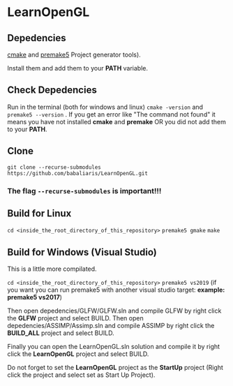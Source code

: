 # LearnOpenGL

## Depedencies
[cmake](https://cmake.org/download/) and [premake5](https://premake.github.io/) Project generator tools).

Install them and add them to your **PATH** variable.

## Check Depedencies
Run in the terminal (both for windows and linux) `cmake -version` and `premake5 --version` .
If you get an error like "The command not found" it means you have not installed **cmake** and **premake** OR
you did not add them to your **PATH**.


## Clone
`git clone --recurse-submodules https://github.com/babaliaris/LearnOpenGL.git`
### The flag `--recurse-submodules` is **important**!!!

## Build for Linux
`cd <inside_the_root_directory_of_this_repository>`
`premake5 gmake`
`make`


## Build for Windows (Visual Studio)
This is a little more compilated.

`cd <inside_the_root_directory_of_this_repository>`
`premake5 vs2019` (if you want you can run premake5 with another visual studio target: **example: premake5 vs2017**)

Then open depedencies/GLFW/GLFW.sln and compile GLFW by right click the **GLFW** project and select BUILD.
Then open depedencies/ASSIMP/Assimp.sln and compile ASSIMP by right click the **BUILD_ALL** project and select BUILD.

Finally you can open the LearnOpenGL.sln solution and compile it by right click the **LearnOpenGL** project and select BUILD.

Do not forget to set the **LearnOpenGL** project as the **StartUp** project (Right click the project and select set as Start Up Project).
